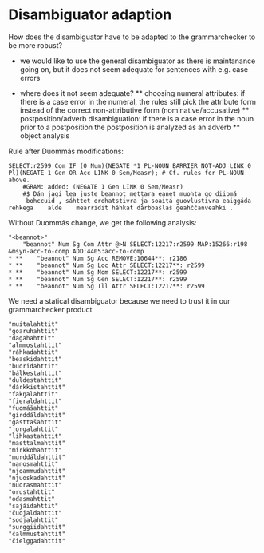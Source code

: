 Disambiguator adaption
======================



How does the disambiguator have to be adapted to the grammarchecker to be more robust?


* we would like to use the general disambiguator as there is maintanance going on, but it does not seem adequate for sentences with e.g. case errors


* where does it not seem adequate?
** choosing numeral attributes: if there is a case error in the numeral, the rules still pick the attribute form instead of the correct non-attributive form (nominative/accusative)
** postposition/adverb disambiguation: if there is a case error in the noun prior to a postposition the postposition is analyzed as an adverb
** object analysis






Rule after Duommás modifications:
```
SELECT:r2599 Com IF (0 Num)(NEGATE *1 PL-NOUN BARRIER NOT-ADJ LINK 0 Pl)(NEGATE 1 Gen OR Acc LINK 0 Sem/Measr); # Cf. rules for PL-NOUN above.
	#GRAM: added: (NEGATE 1 Gen LINK 0 Sem/Measr) 
	#$ Dán jagi lea juste beannot mettara eanet muohta go diibmá
	 bohccuid , sáhttet orohatstivra ja soaitá guovlustivra eaiggáda rehkega 	alde 	mearridit háhkat dárbbašlaš geahččanveahki . 
```


Without Duommás change, we get the following analysis:
```
"<beannot>"
	"beannot" Num Sg Com Attr @>N SELECT:12217:r2599 MAP:15266:r198 &msyn-acc-to-comp ADD:4405:acc-to-comp 
* **	"beannot" Num Sg Acc REMOVE:10644**: r2186 
* **	"beannot" Num Sg Loc Attr SELECT:12217**: r2599 
* **	"beannot" Num Sg Nom SELECT:12217**: r2599 
* **	"beannot" Num Sg Gen SELECT:12217**: r2599 
* **	"beannot" Num Sg Ill Attr SELECT:12217**: r2599 
```


We need a statical disambiguator because we need to trust it in our grammarchecker product 


```
"muitalahttit"
"goaruhahttit"
"dagahahttit"
"almmostahttit"
"ráhkadahttit"
"beaskidahttit"
"buoridahttit"
"bálkestahttit"
"duldestahttit"
"dárkkistahttit"
"fakŋalahttit"
"fieraldahttit"
"fuomášahttit"
"girddáldahttit"
"gásttašahttit"
"jorgalahttit"
"lihkastahttit"
"masttalmahttit"
"mirkkohahttit"
"murddáldahttit"
"nanosmahttit"
"njoammudahttit"
"njuoskadahttit"
"nuorasmahttit"
"orustahttit"
"ođasmahttit"
"sajáidahttit"
"čuojaldahttit"
"sodjalahttit"
"surggiidahttit"
"čalmmustahttit"
"čielggadahttit"
```


